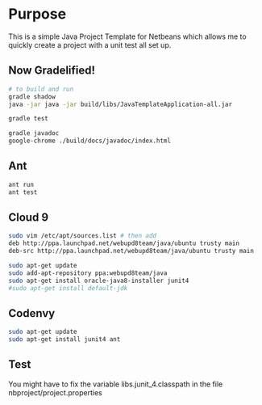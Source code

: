 # Purpose

This is a simple Java Project Template for Netbeans which allows me to quickly
create a project with a unit test all set up.

## Now Gradelified!

```bash
# to build and run
gradle shadow
java -jar java -jar build/libs/JavaTemplateApplication-all.jar

gradle test

gradle javadoc
google-chrome ./build/docs/javadoc/index.html
```

## Ant

```bash
ant run
ant test
```


## Cloud 9

```bash
sudo vim /etc/apt/sources.list # then add
deb http://ppa.launchpad.net/webupd8team/java/ubuntu trusty main
deb-src http://ppa.launchpad.net/webupd8team/java/ubuntu trusty main

sudo apt-get update
sudo add-apt-repository ppa:webupd8team/java
sudo apt-get install oracle-java8-installer junit4
#sudo apt-get install default-jdk
```

## Codenvy

```bash
sudo apt-get update
sudo apt-get install junit4 ant
```


## Test

You might have to fix the variable libs.junit_4.classpath in the file nbproject/project.properties